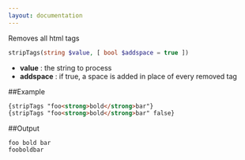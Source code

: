 ```yaml
---
layout: documentation
---
```


Removes all html tags
```php
stripTags(string $value, [ bool $addspace = true ])
```
* **value** : the string to process
* **addspace** : if true, a space is added in place of every removed tag

##Example
```html
{stripTags "foo<strong>bold</strong>bar"}
{stripTags "foo<strong>bold</strong>bar" false}
```

##Output
```
foo bold bar
fooboldbar
```